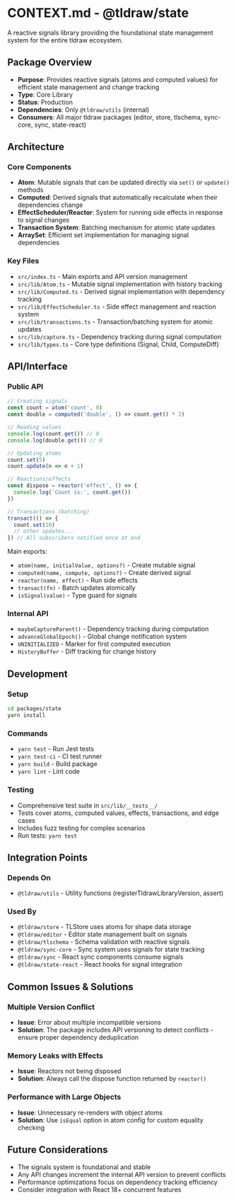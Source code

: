 # CONTEXT.md - @tldraw/state

A reactive signals library providing the foundational state management system for the entire tldraw ecosystem.

## Package Overview

- **Purpose**: Provides reactive signals (atoms and computed values) for efficient state management and change tracking
- **Type**: Core Library
- **Status**: Production
- **Dependencies**: Only `@tldraw/utils` (internal)
- **Consumers**: All major tldraw packages (editor, store, tlschema, sync-core, sync, state-react)

## Architecture

### Core Components

- **Atom**: Mutable signals that can be updated directly via `set()` or `update()` methods
- **Computed**: Derived signals that automatically recalculate when their dependencies change
- **EffectScheduler/Reactor**: System for running side effects in response to signal changes
- **Transaction System**: Batching mechanism for atomic state updates
- **ArraySet**: Efficient set implementation for managing signal dependencies

### Key Files

- `src/index.ts` - Main exports and API version management
- `src/lib/Atom.ts` - Mutable signal implementation with history tracking
- `src/lib/Computed.ts` - Derived signal implementation with dependency tracking
- `src/lib/EffectScheduler.ts` - Side effect management and reaction system
- `src/lib/transactions.ts` - Transaction/batching system for atomic updates
- `src/lib/capture.ts` - Dependency tracking during signal computation
- `src/lib/types.ts` - Core type definitions (Signal, Child, ComputeDiff)

## API/Interface

### Public API

```ts
// Creating signals
const count = atom('count', 0)
const double = computed('double', () => count.get() * 2)

// Reading values
console.log(count.get()) // 0
console.log(double.get()) // 0

// Updating atoms
count.set(5)
count.update(n => n + 1)

// Reactions/effects
const dispose = reactor('effect', () => {
  console.log('Count is:', count.get())
})

// Transactions (batching)
transact(() => {
  count.set(10)
  // other updates...
}) // All subscribers notified once at end
```

Main exports:
- `atom(name, initialValue, options?)` - Create mutable signal
- `computed(name, compute, options?)` - Create derived signal  
- `reactor(name, effect)` - Run side effects
- `transact(fn)` - Batch updates atomically
- `isSignal(value)` - Type guard for signals

### Internal API

- `maybeCaptureParent()` - Dependency tracking during computation
- `advanceGlobalEpoch()` - Global change notification system
- `UNINITIALIZED` - Marker for first computed execution
- `HistoryBuffer` - Diff tracking for change history

## Development

### Setup

```bash
cd packages/state
yarn install
```

### Commands

- `yarn test` - Run Jest tests
- `yarn test-ci` - CI test runner
- `yarn build` - Build package
- `yarn lint` - Lint code

### Testing

- Comprehensive test suite in `src/lib/__tests__/`
- Tests cover atoms, computed values, effects, transactions, and edge cases
- Includes fuzz testing for complex scenarios
- Run tests: `yarn test`

## Integration Points

### Depends On

- `@tldraw/utils` - Utility functions (registerTldrawLibraryVersion, assert)

### Used By

- `@tldraw/store` - TLStore uses atoms for shape data storage
- `@tldraw/editor` - Editor state management built on signals
- `@tldraw/tlschema` - Schema validation with reactive signals
- `@tldraw/sync-core` - Sync system uses signals for state tracking
- `@tldraw/sync` - React sync components consume signals
- `@tldraw/state-react` - React hooks for signal integration

## Common Issues & Solutions

### Multiple Version Conflict
- **Issue**: Error about multiple incompatible versions
- **Solution**: The package includes API versioning to detect conflicts - ensure proper dependency deduplication

### Memory Leaks with Effects
- **Issue**: Reactors not being disposed
- **Solution**: Always call the dispose function returned by `reactor()`

### Performance with Large Objects
- **Issue**: Unnecessary re-renders with object atoms
- **Solution**: Use `isEqual` option in atom config for custom equality checking

## Future Considerations

- The signals system is foundational and stable
- Any API changes increment the internal API version to prevent conflicts
- Performance optimizations focus on dependency tracking efficiency
- Consider integration with React 18+ concurrent features